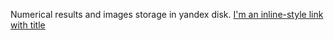 Numerical results and images storage in yandex disk. [I'm an inline-style link with title](https://www.google.com "Google's Homepage")
 
